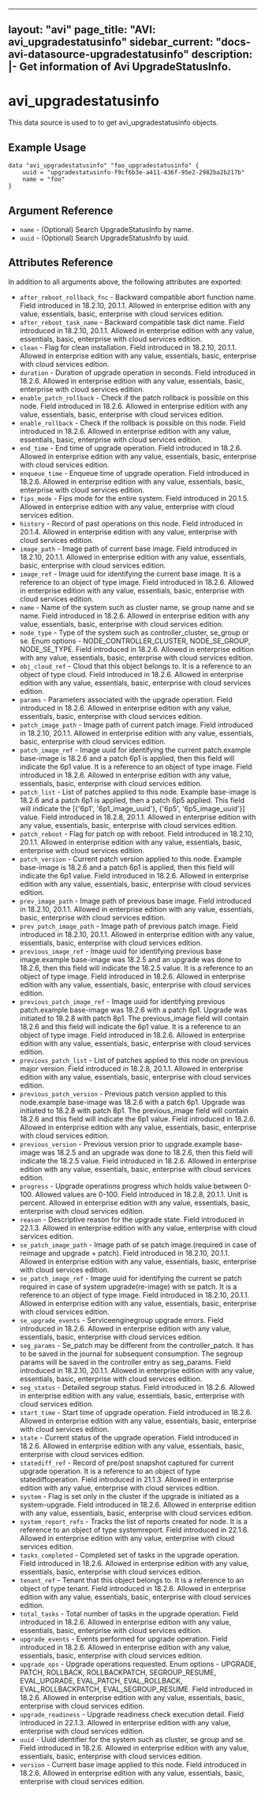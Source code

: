 <!--
    Copyright 2021 VMware, Inc.
    SPDX-License-Identifier: Mozilla Public License 2.0
-->
---
layout: "avi"
page_title: "AVI: avi_upgradestatusinfo"
sidebar_current: "docs-avi-datasource-upgradestatusinfo"
description: |-
  Get information of Avi UpgradeStatusInfo.
---

# avi_upgradestatusinfo

This data source is used to to get avi_upgradestatusinfo objects.

## Example Usage

```hcl
data "avi_upgradestatusinfo" "foo_upgradestatusinfo" {
    uuid = "upgradestatusinfo-f9cf6b3e-a411-436f-95e2-2982ba2b217b"
    name = "foo"
}
```

## Argument Reference

* `name` - (Optional) Search UpgradeStatusInfo by name.
* `uuid` - (Optional) Search UpgradeStatusInfo by uuid.

## Attributes Reference

In addition to all arguments above, the following attributes are exported:

* `after_reboot_rollback_fnc` - Backward compatible abort function name. Field introduced in 18.2.10, 20.1.1. Allowed in enterprise edition with any value, essentials, basic, enterprise with cloud services edition.
* `after_reboot_task_name` - Backward compatible task dict name. Field introduced in 18.2.10, 20.1.1. Allowed in enterprise edition with any value, essentials, basic, enterprise with cloud services edition.
* `clean` - Flag for clean installation. Field introduced in 18.2.10, 20.1.1. Allowed in enterprise edition with any value, essentials, basic, enterprise with cloud services edition.
* `duration` - Duration of upgrade operation in seconds. Field introduced in 18.2.6. Allowed in enterprise edition with any value, essentials, basic, enterprise with cloud services edition.
* `enable_patch_rollback` - Check if the patch rollback is possible on this node. Field introduced in 18.2.6. Allowed in enterprise edition with any value, essentials, basic, enterprise with cloud services edition.
* `enable_rollback` - Check if the rollback is possible on this node. Field introduced in 18.2.6. Allowed in enterprise edition with any value, essentials, basic, enterprise with cloud services edition.
* `end_time` - End time of upgrade operation. Field introduced in 18.2.6. Allowed in enterprise edition with any value, essentials, basic, enterprise with cloud services edition.
* `enqueue_time` - Enqueue time of upgrade operation. Field introduced in 18.2.6. Allowed in enterprise edition with any value, essentials, basic, enterprise with cloud services edition.
* `fips_mode` - Fips mode for the entire system. Field introduced in 20.1.5. Allowed in enterprise edition with any value, enterprise with cloud services edition.
* `history` - Record of past operations on this node. Field introduced in 20.1.4. Allowed in enterprise edition with any value, enterprise with cloud services edition.
* `image_path` - Image path of current base image. Field introduced in 18.2.10, 20.1.1. Allowed in enterprise edition with any value, essentials, basic, enterprise with cloud services edition.
* `image_ref` - Image uuid for identifying the current base image. It is a reference to an object of type image. Field introduced in 18.2.6. Allowed in enterprise edition with any value, essentials, basic, enterprise with cloud services edition.
* `name` - Name of the system such as cluster name, se group name and se name. Field introduced in 18.2.6. Allowed in enterprise edition with any value, essentials, basic, enterprise with cloud services edition.
* `node_type` - Type of the system such as controller_cluster, se_group or se. Enum options - NODE_CONTROLLER_CLUSTER, NODE_SE_GROUP, NODE_SE_TYPE. Field introduced in 18.2.6. Allowed in enterprise edition with any value, essentials, basic, enterprise with cloud services edition.
* `obj_cloud_ref` - Cloud that this object belongs to. It is a reference to an object of type cloud. Field introduced in 18.2.6. Allowed in enterprise edition with any value, essentials, basic, enterprise with cloud services edition.
* `params` - Parameters associated with the upgrade operation. Field introduced in 18.2.6. Allowed in enterprise edition with any value, essentials, basic, enterprise with cloud services edition.
* `patch_image_path` - Image path of current patch image. Field introduced in 18.2.10, 20.1.1. Allowed in enterprise edition with any value, essentials, basic, enterprise with cloud services edition.
* `patch_image_ref` - Image uuid for identifying the current patch.example  base-image is 18.2.6 and a patch 6p1 is applied, then this field will indicate the 6p1 value. It is a reference to an object of type image. Field introduced in 18.2.6. Allowed in enterprise edition with any value, essentials, basic, enterprise with cloud services edition.
* `patch_list` - List of patches applied to this node. Example  base-image is 18.2.6 and a patch 6p1 is applied, then a patch 6p5 applied. This field will indicate the [{'6p1', '6p1_image_uuid'}, {'6p5', '6p5_image_uuid'}] value. Field introduced in 18.2.8, 20.1.1. Allowed in enterprise edition with any value, essentials, basic, enterprise with cloud services edition.
* `patch_reboot` - Flag for patch op with reboot. Field introduced in 18.2.10, 20.1.1. Allowed in enterprise edition with any value, essentials, basic, enterprise with cloud services edition.
* `patch_version` - Current patch version applied to this node. Example  base-image is 18.2.6 and a patch 6p1 is applied, then this field will indicate the 6p1 value. Field introduced in 18.2.6. Allowed in enterprise edition with any value, essentials, basic, enterprise with cloud services edition.
* `prev_image_path` - Image path of previous base image. Field introduced in 18.2.10, 20.1.1. Allowed in enterprise edition with any value, essentials, basic, enterprise with cloud services edition.
* `prev_patch_image_path` - Image path of previous patch image. Field introduced in 18.2.10, 20.1.1. Allowed in enterprise edition with any value, essentials, basic, enterprise with cloud services edition.
* `previous_image_ref` - Image uuid for identifying previous base image.example  base-image was 18.2.5 and an upgrade was done to 18.2.6, then this field will indicate the 18.2.5 value. It is a reference to an object of type image. Field introduced in 18.2.6. Allowed in enterprise edition with any value, essentials, basic, enterprise with cloud services edition.
* `previous_patch_image_ref` - Image uuid for identifying previous patch.example  base-image was 18.2.6 with a patch 6p1. Upgrade was initiated to 18.2.8 with patch 8p1. The previous_image field will contain 18.2.6 and this field will indicate the 6p1 value. It is a reference to an object of type image. Field introduced in 18.2.6. Allowed in enterprise edition with any value, essentials, basic, enterprise with cloud services edition.
* `previous_patch_list` - List of patches applied to this node on previous major version. Field introduced in 18.2.8, 20.1.1. Allowed in enterprise edition with any value, essentials, basic, enterprise with cloud services edition.
* `previous_patch_version` - Previous patch version applied to this node.example  base-image was 18.2.6 with a patch 6p1. Upgrade was initiated to 18.2.8 with patch 8p1. The previous_image field will contain 18.2.6 and this field will indicate the 6p1 value. Field introduced in 18.2.6. Allowed in enterprise edition with any value, essentials, basic, enterprise with cloud services edition.
* `previous_version` - Previous version prior to upgrade.example  base-image was 18.2.5 and an upgrade was done to 18.2.6, then this field will indicate the 18.2.5 value. Field introduced in 18.2.6. Allowed in enterprise edition with any value, essentials, basic, enterprise with cloud services edition.
* `progress` - Upgrade operations progress which holds value between 0-100. Allowed values are 0-100. Field introduced in 18.2.8, 20.1.1. Unit is percent. Allowed in enterprise edition with any value, essentials, basic, enterprise with cloud services edition.
* `reason` - Descriptive reason for the upgrade state. Field introduced in 22.1.3. Allowed in enterprise edition with any value, enterprise with cloud services edition.
* `se_patch_image_path` - Image path of se patch image.(required in case of reimage and upgrade + patch). Field introduced in 18.2.10, 20.1.1. Allowed in enterprise edition with any value, essentials, basic, enterprise with cloud services edition.
* `se_patch_image_ref` - Image uuid for identifying the current se patch required in case of system upgrade(re-image) with se patch. It is a reference to an object of type image. Field introduced in 18.2.10, 20.1.1. Allowed in enterprise edition with any value, essentials, basic, enterprise with cloud services edition.
* `se_upgrade_events` - Serviceenginegroup upgrade errors. Field introduced in 18.2.6. Allowed in enterprise edition with any value, essentials, basic, enterprise with cloud services edition.
* `seg_params` - Se_patch may be different from the controller_patch. It has to be saved in the journal for subsequent consumption. The segroup params will be saved in the controller entry as seg_params. Field introduced in 18.2.10, 20.1.1. Allowed in enterprise edition with any value, essentials, basic, enterprise with cloud services edition.
* `seg_status` - Detailed segroup status. Field introduced in 18.2.6. Allowed in enterprise edition with any value, essentials, basic, enterprise with cloud services edition.
* `start_time` - Start time of upgrade operation. Field introduced in 18.2.6. Allowed in enterprise edition with any value, essentials, basic, enterprise with cloud services edition.
* `state` - Current status of the upgrade operation. Field introduced in 18.2.6. Allowed in enterprise edition with any value, essentials, basic, enterprise with cloud services edition.
* `statediff_ref` - Record of pre/post snapshot captured for current upgrade operation. It is a reference to an object of type statediffoperation. Field introduced in 21.1.3. Allowed in enterprise edition with any value, enterprise with cloud services edition.
* `system` - Flag is set only in the cluster if the upgrade is initiated as a system-upgrade. Field introduced in 18.2.6. Allowed in enterprise edition with any value, essentials, basic, enterprise with cloud services edition.
* `system_report_refs` - Tracks the list of reports created for node. It is a reference to an object of type systemreport. Field introduced in 22.1.6. Allowed in enterprise edition with any value, enterprise with cloud services edition.
* `tasks_completed` - Completed set of tasks in the upgrade operation. Field introduced in 18.2.6. Allowed in enterprise edition with any value, essentials, basic, enterprise with cloud services edition.
* `tenant_ref` - Tenant that this object belongs to. It is a reference to an object of type tenant. Field introduced in 18.2.6. Allowed in enterprise edition with any value, essentials, basic, enterprise with cloud services edition.
* `total_tasks` - Total number of tasks in the upgrade operation. Field introduced in 18.2.6. Allowed in enterprise edition with any value, essentials, basic, enterprise with cloud services edition.
* `upgrade_events` - Events performed for upgrade operation. Field introduced in 18.2.6. Allowed in enterprise edition with any value, essentials, basic, enterprise with cloud services edition.
* `upgrade_ops` - Upgrade operations requested. Enum options - UPGRADE, PATCH, ROLLBACK, ROLLBACKPATCH, SEGROUP_RESUME, EVAL_UPGRADE, EVAL_PATCH, EVAL_ROLLBACK, EVAL_ROLLBACKPATCH, EVAL_SEGROUP_RESUME. Field introduced in 18.2.6. Allowed in enterprise edition with any value, essentials, basic, enterprise with cloud services edition.
* `upgrade_readiness` - Upgrade readiness check execution detail. Field introduced in 22.1.3. Allowed in enterprise edition with any value, enterprise with cloud services edition.
* `uuid` - Uuid identifier for the system such as cluster, se group and se. Field introduced in 18.2.6. Allowed in enterprise edition with any value, essentials, basic, enterprise with cloud services edition.
* `version` - Current base image applied to this node. Field introduced in 18.2.6. Allowed in enterprise edition with any value, essentials, basic, enterprise with cloud services edition.

